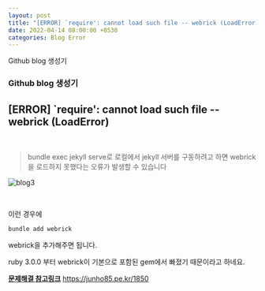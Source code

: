 ```yaml
---
layout: post
title: "[ERROR] `require': cannot load such file -- webrick (LoadError)"
date: 2022-04-14 08:00:00 +0530
categories: Blog Error
---
```


Github blog 생성기

### Github blog 생성기

## **[ERROR] `require': cannot load such file -- webrick (LoadError)**

<br />

> bundle exec jekyll serve로 로컬에서 jekyll 서버를 구동하려고 하면 webrick을 로드하지 못했다는 오류가 발생할 수 있습니다

![blog3](https://user-images.githubusercontent.com/89245389/163506229-b314c421-9ee9-42e6-863a-12b7b7e79375.png)

<br />

이런 경우에

```bash
bundle add webrick
```

webrick을 추가해주면 됩니다.

ruby 3.0.0 부터 webrick이 기본으로 포함된 gem에서 빠졌기 때문이라고 하네요.

[**문제해결 참고링크**](https://junho85.pe.kr/1850) https://junho85.pe.kr/1850
